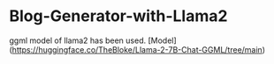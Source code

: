 # Blog-Generator-with-Llama2

ggml model of llama2 has been used.
[Model] (https://huggingface.co/TheBloke/Llama-2-7B-Chat-GGML/tree/main)
